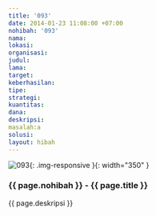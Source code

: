 ```yaml
---
title: '093'
date: 2014-01-23 11:08:00 +07:00
nohibah: '093'
nama:
lokasi:
organisasi:
judul:
lama:
target:
keberhasilan:
tipe:
strategi:
kuantitas:
dana:
deskripsi:
masalah:a
solusi:
layout: hibah
---
```


![093](/static/img/hibahcms/093.png){: .img-responsive }{: width="350" }

### {{ page.nohibah }} - {{ page.title }}

{{ page.deskripsi }}
